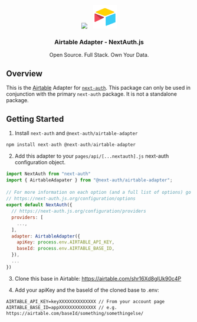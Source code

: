 <p align="center">
   <br/>
   <a href="https://next-auth.js.org" target="_blank"><img height="64px" src="https://next-auth.js.org/img/logo/logo-sm.png" /></a>&nbsp;&nbsp;&nbsp;&nbsp;<img height="64px" src="airtable-logo.png" />
   <h3 align="center"><b>Airtable Adapter</b> - NextAuth.js</h3>
   <p align="center">
   Open Source. Full Stack. Own Your Data.
   </p>
   <!-- <p align="center" style="align: center;">
      <img src="https://github.com/nextauthjs/adapters/actions/workflows/release.yml/badge.svg" alt="CI Test" />
      <img src="https://img.shields.io/bundlephobia/minzip/@next-auth/prisma-adapter" alt="Bundle Size"/>
      <img src="https://img.shields.io/npm/v/@next-auth/prisma-adapter" alt="@next-auth/prisma-adapter Version" />
   </p> -->
</p>

## Overview

This is the [Airtable](https://airtable.com) Adapter for [`next-auth`](https://next-auth.js.org). This package can only be used in conjunction with the primary `next-auth` package. It is not a standalone package.

## Getting Started

1. Install `next-auth` and `@next-auth/airtable-adapter`

```js
npm install next-auth @next-auth/airtable-adapter
```

2. Add this adapter to your `pages/api/[...nextauth].js` next-auth configuration object.

```js
import NextAuth from "next-auth"
import { AirtableAdapater } from "@next-auth/airtable-adapter";

// For more information on each option (and a full list of options) go to
// https://next-auth.js.org/configuration/options
export default NextAuth({
  // https://next-auth.js.org/configuration/providers
  providers: [
    ...,
  ],
  adapter: AirtableAdapter({
    apiKey: process.env.AIRTABLE_API_KEY,
    baseId: process.env.AIRTABLE_BASE_ID,
  }),
  ...
})
```

3. Clone this base in Airtable: https://airtable.com/shr16Xd8glUk90c4P

4. Add your apiKey and the baseId of the cloned base to .env:

```
AIRTABLE_API_KEY=keyXXXXXXXXXXXXXX // From your account page
AIRTABLE_BASE_ID=appXXXXXXXXXXXXXX // e.g. https://airtable.com/baseId/something/somethingelse/
```
